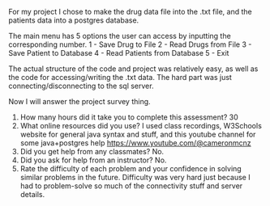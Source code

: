 For my project I chose to make the drug data file into the .txt file, and the patients data into a postgres database.

The main menu has 5 options the user can access by inputting the corresponding number.
1 - Save Drug to File
2 - Read Drugs from File
3 - Save Patient to Database
4 - Read Patients from Database
5 - Exit

The actual structure of the code and project was relatively easy, as well as the code for accessing/writing the .txt data. 
The hard part was just connecting/disconnecting to the sql server.

Now I will answer the project survey thing.
1. How many hours did it take you to complete this assessment?
   30
2. What online resources did you use?
   I used class recordings, W3Schools website for general java syntax and stuff, and this youtube channel for some java+postgres help https://www.youtube.com/@cameronmcnz
3. Did you get help from any classmates? 
   No.
4. Did you ask for help from an instructor?
   No.
5. Rate the difficulty of each problem and your confidence in solving similar problems in the future.
   Difficulty was very hard just because I had to problem-solve so much of the connectivity stuff and server details.